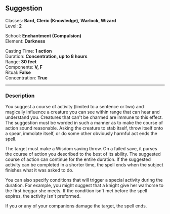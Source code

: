 ## Suggestion

Classes: **Bard, Cleric (Knowledge), Warlock, Wizard**  
Level: **2**  

School: **Enchantment (Compulsion)**  
Element: **Darkness**  

Casting Time: **1 action**  
Duration: **Concentration, up to 8 hours**  
Range: **30 feet**  
Components: **V, F**  
Ritual: **False**  
Concentration: **True**  

------

### Description

You suggest a course of activity (limited to a sentence or two) and magically influence a creature you can see within range that can hear and understand you. Creatures that can't be charmed are immune to this effect. The suggestion must be worded in such a manner as to make the course of action sound reasonable. Asking the creature to stab itself, throw itself onto a spear, immolate itself, or do some other obviously harmful act ends the spell.

The target must make a Wisdom saving throw. On a failed save, it purses the course of action you described to the best of its ability. The suggested course of action can continue for the entire duration. If the suggested activity can be completed in a shorter time, the spell ends when the subject finishes what it was asked to do.

You can also specify conditions that will trigger a special activity during the duration. For example, you might suggest that a knight give her warhorse to the first beggar she meets. If the condition isn't met before the spell expires, the activity isn't preformed.

If you or any of your companions damage the target, the spell ends.